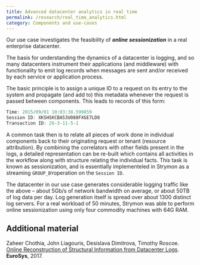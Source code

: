```yaml
---
title: Advanced datacenter analytics in real time
permalink: /research/real_time_analytics.html
category: Components and use-cases
---
```


Our use case investigates the feasibility of ***online sessionization*** in a real enterprise datacenter. 

The basis for understanding the dynamics of a datacenter is
logging, and so many datacenters instrument their applications (and middleware) with functionality to emit log records
when messages are sent and/or received by each service or application process. 

The basic principle is to assign a unique ID to a request on its entry to the system and propagate (and
add to) this metadata whenever the request is passed between components. This leads to records of this form:

```js
Time: 2015/09/01 10:03:38.599859
Session ID: XKSHSKCBA53U088FXGE7LD8
Transaction ID: 26-3-11-5-1
`````

A common task then is to relate all pieces of work done
in individual components back to their originating request or
tenant (resource attribution). By combining the correlators
with other fields present in the logs, a detailed representation
can be re-built which contains all activities in the workflow
along with structure relating the individual facts. This task is known as sessionization, and is essentially implementeled in Strymon as a streaming `GROUP_BY`operation on the `Session ID`. 

The datacenter in our use case generates considerable logging traffic like the above – about 5Gb/s of network bandwidth on
average, or about 50TB of log data per day. Log generation itself is spread over about 1300 distinct log servers. 
For a real workload of 50 minutes, Strymon was able to perform online sessionization using only four commodity machines with 64G RAM.


## Additional material

Zaheer Chothia, John Liagouris, Desislava Dimitrova, Timothy Roscoe. [Online Reconstruction of Structural Information from Datacenter Logs](http://dl.acm.org/citation.cfm?id=3064195). **EuroSys**, 2017.

